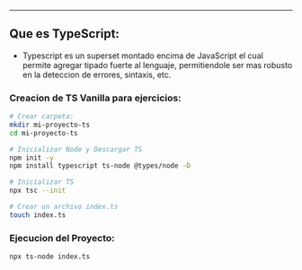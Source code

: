 
----
## Que es TypeScript:

- Typescript es un superset montado encima de JavaScript el cual permite agregar tipado fuerte al lenguaje, permitiendole ser mas robusto en la deteccion de errores, sintaxis, etc.

### Creacion de TS Vanilla para ejercicios:

```sh
# Crear carpeta:
mkdir mi-proyecto-ts
cd mi-proyecto-ts

# Inicializar Node y Descargar TS
npm init -y
npm install typescript ts-node @types/node -D

# Inicializar TS
npx tsc --init

# Crear un archivo index.ts
touch index.ts
```

### Ejecucion del Proyecto:
```sh
npx ts-node index.ts
```



###